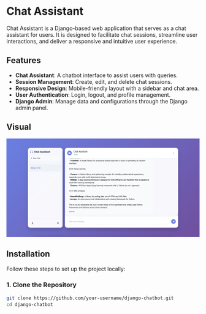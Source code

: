 # Chat Assistant

Chat Assistant is a Django-based web application that serves as a chat assistant for users. It is designed to facilitate chat sessions, streamline user interactions, and deliver a responsive and intuitive user experience.

## Features

- **Chat Assistant**: A chatbot interface to assist users with queries.
- **Session Management**: Create, edit, and delete chat sessions.
- **Responsive Design**: Mobile-friendly layout with a sidebar and chat area.
- **User Authentication**: Login, logout, and profile management.
- **Django Admin**: Manage data and configurations through the Django admin panel.

## Visual
![Visual](screenshots/chatshot.png)

## Installation

Follow these steps to set up the project locally:

### 1. Clone the Repository

```bash
git clone https://github.com/your-username/django-chatbot.git
cd django-chatbot
